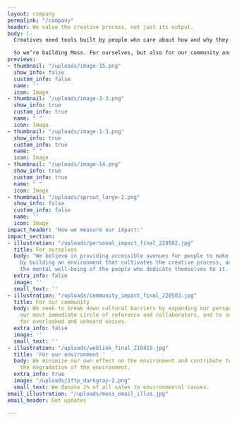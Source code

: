 ```yaml
---
layout: company
permalink: "/company"
header: We value the creative process, not just its output.
body: |-
  Creatives need tools built by people who care about how and why they work, not just what they produce.

  So we’re building Moss. For ourselves, but also for our community and our collective progress.
previews:
- thumbnail: "/uploads/image-15.png"
  show_info: false
  custom_info: false
  name: ''
  icon: Image
- thumbnail: "/uploads/image-3-3.png"
  show_info: true
  custom_info: true
  name: " "
  icon: Image
- thumbnail: "/uploads/image-1-3.png"
  show_info: true
  custom_info: true
  name: " "
  icon: Image
- thumbnail: "/uploads/image-14.png"
  show_info: true
  custom_info: true
  name: " "
  icon: Image
- thumbnail: "/uploads/sprout_large-2.png"
  show_info: false
  custom_info: false
  name: ''
  icon: Image
impact_header: 'How we measure our impact:'
impact_section:
- illustration: "/uploads/personal_impact_final_220502.jpg"
  title: For ourselves
  body: "We believe in providing accessible avenues for people to make great work
    by building an environment that cultivates the creative process, and, by extension,
    the mental well-being of the people who dedicate themselves to it. \n"
  extra_info: false
  image: ''
  small_text: ''
- illustration: "/uploads/community_impact_final_220503.jpg"
  title: For our community
  body: We seek to break down cultural barriers by expanding our perspective beyond
    our most immediate circle of reference and collaborators, and to serve as a platform
    for overlooked and unheard voices.
  extra_info: false
  image: ''
  small_text: ''
- illustration: "/uploads/weblink_final_210419.jpg"
  title: 'For our environment '
  body: We minimize our own effect on the environment and contribute to groups fighting
    the degradation of the environment.
  extra_info: true
  image: "/uploads/1ftp_darkgray-2.png"
  small_text: We donate 1% of all sales to environmental causes.
email_illustration: "/uploads/moss_email_illus.jpg"
email_header: Get updates

---
```

